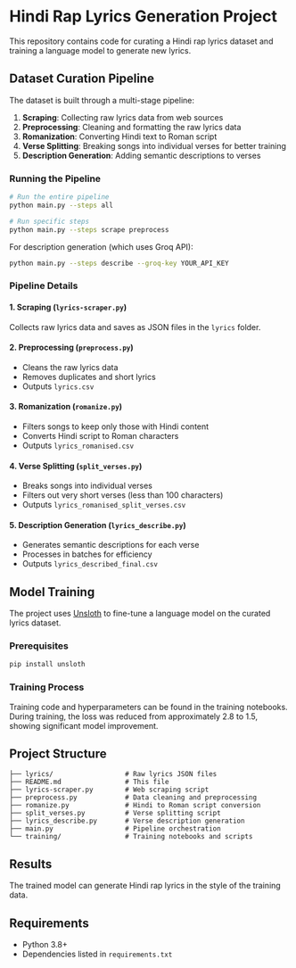# Hindi Rap Lyrics Generation Project

This repository contains code for curating a Hindi rap lyrics dataset and training a language model to generate new lyrics.

## Dataset Curation Pipeline

The dataset is built through a multi-stage pipeline:

1. **Scraping**: Collecting raw lyrics data from web sources
2. **Preprocessing**: Cleaning and formatting the raw lyrics data
3. **Romanization**: Converting Hindi text to Roman script
4. **Verse Splitting**: Breaking songs into individual verses for better training
5. **Description Generation**: Adding semantic descriptions to verses

### Running the Pipeline

```bash
# Run the entire pipeline
python main.py --steps all

# Run specific steps
python main.py --steps scrape preprocess
```

For description generation (which uses Groq API):
```bash
python main.py --steps describe --groq-key YOUR_API_KEY
```

### Pipeline Details

#### 1. Scraping (`lyrics-scraper.py`)
Collects raw lyrics data and saves as JSON files in the `lyrics` folder.

#### 2. Preprocessing (`preprocess.py`)
- Cleans the raw lyrics data
- Removes duplicates and short lyrics
- Outputs `lyrics.csv`

#### 3. Romanization (`romanize.py`)
- Filters songs to keep only those with Hindi content
- Converts Hindi script to Roman characters
- Outputs `lyrics_romanised.csv`

#### 4. Verse Splitting (`split_verses.py`)
- Breaks songs into individual verses
- Filters out very short verses (less than 100 characters)
- Outputs `lyrics_romanised_split_verses.csv`

#### 5. Description Generation (`lyrics_describe.py`)
- Generates semantic descriptions for each verse
- Processes in batches for efficiency
- Outputs `lyrics_described_final.csv`

## Model Training

The project uses [Unsloth](https://github.com/unslothai/unsloth) to fine-tune a language model on the curated lyrics dataset.

### Prerequisites

```bash
pip install unsloth
```

### Training Process

Training code and hyperparameters can be found in the training notebooks. During training, the loss was reduced from approximately 2.8 to 1.5, showing significant model improvement.

## Project Structure

```
├── lyrics/                  # Raw lyrics JSON files
├── README.md                # This file
├── lyrics-scraper.py        # Web scraping script
├── preprocess.py            # Data cleaning and preprocessing
├── romanize.py              # Hindi to Roman script conversion
├── split_verses.py          # Verse splitting script
├── lyrics_describe.py       # Verse description generation
├── main.py                  # Pipeline orchestration
└── training/                # Training notebooks and scripts
```

## Results

The trained model can generate Hindi rap lyrics in the style of the training data.

## Requirements

- Python 3.8+
- Dependencies listed in `requirements.txt`